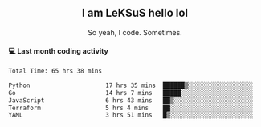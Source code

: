 <h2 align="center">I am LeKSuS hello lol</h2>
<p align="center">So yeah, I code. Sometimes.</p>

#### :computer: Last month coding activity
<!--START_SECTION:waka-->

```txt
Total Time: 65 hrs 38 mins

Python                     17 hrs 35 mins  ██████▒░░░░░░░░░░░░░░░░░░   25.72 %
Go                         14 hrs 7 mins   █████░░░░░░░░░░░░░░░░░░░░   20.65 %
JavaScript                 6 hrs 43 mins   ██▒░░░░░░░░░░░░░░░░░░░░░░   09.83 %
Terraform                  5 hrs 4 mins    ██░░░░░░░░░░░░░░░░░░░░░░░   07.42 %
YAML                       3 hrs 51 mins   █▒░░░░░░░░░░░░░░░░░░░░░░░   05.64 %
```

<!--END_SECTION:waka-->
